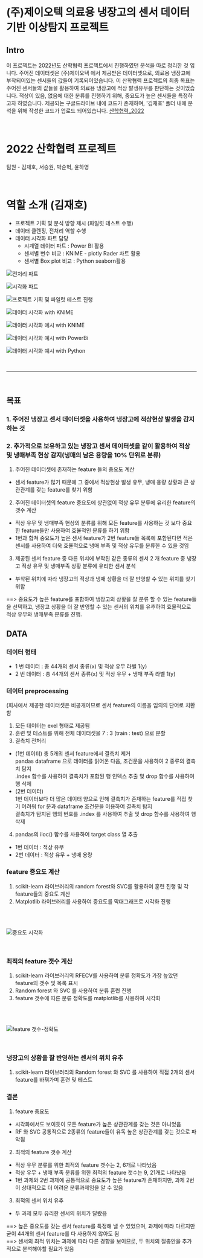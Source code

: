 # (주)제이오텍 의료용 냉장고의 센서 데이터 기반 이상탐지 프로젝트

## Intro

이 프로젝트는 2022년도 산학협력 프로젝트에서 진행하였던 분석을 따로 정리한 것 입니다.
주어진 데이터셋은 (주)제이오텍 에서 제공받은 데이터셋으로, 의료용 냉장고에 부착되어있는 센서들의 값들이 기록되어있습니다. 이 산학협력 프로젝트의 최종 목표는 주어진 센서들의 값들을 활용하여 의료용 냉장고에 적상 발생유무를 판단하는 것이었습니다. 적상이 있음, 없음에 대한 분류를 진행하기 위해, 중요도가 높은 센서들을 특정하고자 하였습니다. 제공되는 구글드라이브 내에 코드가 존재하며, '김재호' 폴더 내에 분석을 위해 작성한 코드가 업로드 되어있습니다. 
[산학협력_2022](https://drive.google.com/drive/folders/16lO8i1p6F5wzyI3iiVYBizSwwf3HI0St?usp=share_link)

<br>

# 2022 산학협력 프로젝트
팀원 - 김재호, 서승원, 박순혁, 윤하영 

<br>

# 역할 소개 (김재호)
- 프로젝트 기획 및 분석 방향 제시 (파일럿 테스트 수행)
- 데이터 클렌징, 전처리 역할 수행
- 데이터 시각화 파트 담당
  - 시계열 데이터 파트 : Power BI 활용
  - 센서별 변수 비교 : KNIME - plotly Rader 차트 활용
  - 센서별 Box plot 비교 : Python seaborn활용

![전처리 파트](https://github.com/countifs/Research_and_business_2022/blob/main/imgaes/%EC%82%B0%ED%95%99%ED%98%91%EB%A0%A5-%EB%8D%B0%EC%9D%B4%ED%84%B0%20%EC%A0%84%EC%B2%98%EB%A6%AC(%EA%B9%80%EC%9E%AC%ED%98%B8).png)

![시각화 파트](https://github.com/countifs/Research_and_business_2022/blob/main/imgaes/%EC%82%B0%ED%95%99%ED%98%91%EB%A0%A5-%EB%8D%B0%EC%9D%B4%ED%84%B0%20%EC%8B%9C%EA%B0%81%ED%99%94(%EA%B9%80%EC%9E%AC%ED%98%B8).png)

![프로젝트 기획 및 파일럿 테스트 진행](https://github.com/countifs/Research_and_business_2022/blob/main/imgaes/%EC%82%B0%ED%95%99%ED%98%91%EB%A0%A5%20-%20%EB%B6%84%EC%84%9D%EA%B8%B0%ED%9A%8D%20%EB%B0%8F%20%ED%8C%8C%EC%9D%BC%EB%9F%BF%20%ED%85%8C%EC%8A%A4%ED%8A%B8(%EA%B9%80%EC%9E%AC%ED%98%B8).png)

![데이터 시각화 with KNIME](https://github.com/countifs/Research_and_business_2022/blob/main/imgaes/%EC%82%B0%ED%95%99%ED%98%91%EB%A0%A5%20-%20%EB%8D%B0%EC%9D%B4%ED%84%B0%20%EC%8B%9C%EA%B0%81%ED%99%94%20with%20KNIME(%EA%B9%80%EC%9E%AC%ED%98%B8).png)

![데이터 시각화 예시 with KNIME](https://github.com/countifs/Research_and_business_2022/blob/main/imgaes/%EC%82%B0%ED%95%99%ED%98%91%EB%A0%A5%20-%20%EB%8D%B0%EC%9D%B4%ED%84%B0%20%EC%8B%9C%EA%B0%81%ED%99%94%20%EC%98%88%EC%8B%9C%20with%20KNIME(%EA%B9%80%EC%9E%AC%ED%98%B8).png)

![데이터 시각화 예시 with PowerBi](https://github.com/countifs/Research_and_business_2022/blob/main/imgaes/%EC%82%B0%ED%95%99%ED%98%91%EB%A0%A5%20-%20%EB%8D%B0%EC%9D%B4%ED%84%B0%20%EC%8B%9C%EA%B0%81%ED%99%94%20%EC%98%88%EC%8B%9C%20with%20PowerBi%20(%EA%B9%80%EC%9E%AC%ED%98%B8).png)

![데이터 시각화 예시 with Python](https://github.com/countifs/Research_and_business_2022/blob/main/imgaes/%EC%82%B0%ED%95%99%ED%98%91%EB%A0%A5%20-%20%EB%8D%B0%EC%9D%B4%ED%84%B0%20%EC%8B%9C%EA%B0%81%ED%99%94%20%EC%98%88%EC%8B%9C%20with%20Python%20(%EA%B9%80%EC%9E%AC%ED%98%B8).png)

<br>

---

<br>

## 목표

### 1. 주어진 냉장고 센서 데이터셋을 사용하여 냉장고에 적상현상 발생을 감지하는 것
### 2. 추가적으로 보유하고 있는 냉장고 센서 데이터셋을 같이 활용하여 적상 및 냉매부족 현상 감지(냉매의 남은 용량을 10% 단위로 분류)

1. 주어진 데이터셋에 존재하는 feature 들의 중요도 계산 
- 센서 feature가 많기 때문에 그 중에서 적상현상 발생 유무, 냉매 용량 상황과 큰 상관관계를 갖는 feature를 찾기 위함

2. 주어진 데이터셋의 feature 중요도에 상관없이 적상 유무 분류에 유리한 feature의 갯수 계산 
- 적상 유무 및 냉매부족 현상의 분류를 위해 모든 feature를 사용하는 것 보다 중요한 feature들만 사용하여 효율적인 분류를 하기 위함
- 1번과 합쳐 중요도가 높은 센서 feature가 2번 feature들 목록에 포함된다면 적은 센서를 사용하여 더욱 효율적으로 냉매 부족 및 적상 유무를 분류한 수 있을 것임


3. 제공된 센서 feature 중 다른 위치에 부착된 같은 종류의 센서 2 개 feature 중 냉장고 적상 유무 및 냉매부족 상황 분류에 유리한 센서 분석
- 부착된 위치에 따라 냉장고의 적상과 냉매 상황을 더 잘 반영할 수 있는 위치를 찾기 위함



==> 중요도가 높은 feature를 포함하여 냉장고의 상황을 잘 분류 할 수 있는 feature들을 선택하고, 냉장고 상황을 더 잘 반영할 수 있는 센서의 위치를 유추하여 효율적으로 적상 유무와 냉매부족 분류를 진행.


## DATA
### 데이터 형태 
- 1 번 데이터 : 총 44개의 센서 종류(x) 및 적상 유무 라벨 1(y)
- 2 번 데이터 : 총 44개의 센서 종류(x) 및 적상 유무 + 냉매 부족 라벨 1(y)

### 데이터 preprocessing
(회사에서 제공한 데이터셋은 비공개이므로 센서 feature의 이름을 임의의 단어로 치환함
1. 모든 데이터는 exel 형태로 제공됨 
2. 훈련 및 테스트를 위해 전체 데이터셋을 7 : 3 (train : test) 으로 분할 
3. 결측치 전처리
- (1번 데이터) 총 5개의 센서 feature에서 결측치 제거
<br/> pandas dataframe 으로 데이터를 읽어온 다음, 조건문을 사용하여 2 종류의 결측치 탐지
<br/> .index 함수를 사용하여 결측치가 포함된 행 인덱스 추출 및 drop 함수를 사용하여 행 삭제 
- (2번 데이터) 
<br/> 1번 데이터보다 더 많은 데이터 양으로 인해 결측치가 존재하는 feature를 직접 찾기 어려워 for 문과 dataframe 조건문을 이용하여 결측치 탐지
<br/> 결측치가 탐지된 행의 번호를 .index 를 사용하여 추출 및 drop 함수를 사용하여 행 삭제
4. pandas의 iloc() 함수를 사용하여 target class 열 추출 
- 1번 데이터 : 적상 유무
- 2번 데이터 : 적상 유무 + 냉매 용량

### feature 중요도 계산 
1. scikit-learn 라이브러리의 random forest와 SVC를 활용하여 훈련 진행 및 각 feature들의 중요도 계산
2. Matplotlib 라이브러리를 사용하여 중요도를 막대그래프로 시각화 진행 
<br/>
<br/>

![중요도 시각화](https://user-images.githubusercontent.com/43724177/235898286-629130bf-1835-46a0-864e-a2aca00d8216.PNG)
 
 <br/>
 
### 최적의 feature 갯수 계산
1. scikit-learn 라이브러리의 RFECV를 사용하여 분류 정확도가 가장 높았던 feature의 갯수 및 목록 표시
2. Random forest 와 SVC 를 사용하여 분류 훈련 진행
3. feature 갯수에 따른 분류 정확도를 matplotlib를 사용하여 시각화 
<br/>
<br/>

![feature 갯수-정확도](https://user-images.githubusercontent.com/43724177/235899443-efe11cce-87ae-461b-b41a-a15714e5c405.PNG)

<br/>

### 냉장고의 상황을 잘 반영하는 센서의 위치 유추
1. scikit-learn 라이브러리의 Random forest 와 SVC 를 사용하여 직접 2개의 센서 feature를 바꿔가며 훈련 및 테스트 


### 결론 
1. feature 중요도 
- 시각화에서도 보이듯이 모든 feature가 높은 상관관계를 갖는 것은 아니었음 
- RF 와 SVC 공통적으로 2종류의 feature들이 유독 높은 상관관계를 갖는 것으로 파악됨  
2. 최적의 feature 갯수 계산 
- 적상 유무 분류를 위한 최적의 feature 갯수는 2, 6개로 나타났음
- 적상 유무 + 냉매 부족 분류를 위한 최적의 feature 갯수는 9, 21개로 나타났음
- 1번 과제와 2번 과제에 공통적으로 중요도가 높은 feature가 존재하지만, 과제 2번이 상대적으로 더 어려운 분류과제임을 알 수 있음
3. 최적의 센서 위치 유추
- 두 과제 모두 유리한 센서의 위치가 달랐음

==> 높은 중요도를 갖는 센서 feature를 특정해 낼 수 있었으며, 과제에 따라 다르지만 굳이 44개의 센서 feature를 다 사용하지 않아도 됨
<br/>==> 센서의 최적 위치는 과제에 따라 다른 경향을 보이므로, 두 위치의 절충안을 추가적으로 분석해야할 필요가 있음
